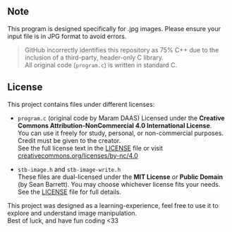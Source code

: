 ## Note

This program is designed specifically for .jpg images. Please ensure your input file is in JPG format to avoid errors.

> GitHub incorrectly identifies this repository as 75% C++ due to the inclusion of a third-party, header-only C library.  
> All original code (`program.c`) is written in standard C.

## License

This project contains files under different licenses:

-  `program.c` (original code by Maram DAAS)
  Licensed under the **Creative Commons Attribution-NonCommercial 4.0 International License**.  
  You can use it freely for study, personal, or non-commercial purposes.  
  Credit must be given to the creator.  
  See the full license text in the [LICENSE](LICENSE) file or visit  
  [creativecommons.org/licenses/by-nc/4.0](https://creativecommons.org/licenses/by-nc/4.0/)

- `stb-image.h` and `stb-image-write.h`  
  These files are dual-licensed under the **MIT License** *or* **Public Domain**  
  (by Sean Barrett). You may choose whichever license fits your needs.  
  See the [LICENSE](LICENSE) file for full details.

This project was designed as a learning-experience, feel free to use it to explore and understand image manipulation.  
Best of luck, and have fun coding <33 
